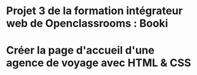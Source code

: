 # Projet 3 de la formation intégrateur web de Openclassrooms : Booki
# Créer la page d'accueil d'une agence de voyage avec HTML & CSS
